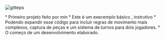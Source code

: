 ![gitteps](https://github.com/user-attachments/assets/50ced62c-aa85-46fb-a1a2-7c2b227dac7c) 

° Primeiro projeto feito por min 
° Este é um execemplo básico , instrutivo 
° Podendo  expandir esse código para incluir regras de movimento mais complexos, captura de peças e um sistema de turnos para dois jogadores. 
° O começo de um desenvolvimento elaborado. 
